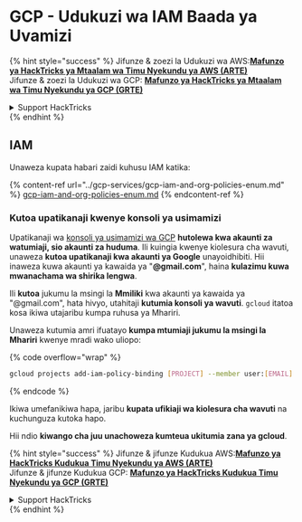 # GCP - Udukuzi wa IAM Baada ya Uvamizi

{% hint style="success" %}
Jifunze & zoezi la Udukuzi wa AWS:<img src="/.gitbook/assets/image.png" alt="" data-size="line">[**Mafunzo ya HackTricks ya Mtaalam wa Timu Nyekundu ya AWS (ARTE)**](https://training.hacktricks.xyz/courses/arte)<img src="/.gitbook/assets/image.png" alt="" data-size="line">\
Jifunze & zoezi la Udukuzi wa GCP: <img src="/.gitbook/assets/image (2).png" alt="" data-size="line">[**Mafunzo ya HackTricks ya Mtaalam wa Timu Nyekundu ya GCP (GRTE)**<img src="/.gitbook/assets/image (2).png" alt="" data-size="line">](https://training.hacktricks.xyz/courses/grte)

<details>

<summary>Support HackTricks</summary>

* Angalia [**mpango wa michango**](https://github.com/sponsors/carlospolop)!
* **Jiunge na** 💬 [**Kikundi cha Discord**](https://discord.gg/hRep4RUj7f) au kikundi cha [**telegram**](https://t.me/peass) au **tufuate** kwenye **Twitter** 🐦 [**@hacktricks\_live**](https://twitter.com/hacktricks\_live)**.**
* **Shiriki mbinu za udukuzi kwa kuwasilisha PRs kwa** [**HackTricks**](https://github.com/carlospolop/hacktricks) na [**HackTricks Cloud**](https://github.com/carlospolop/hacktricks-cloud) github repos.

</details>
{% endhint %}

## IAM <a href="#service-account-impersonation" id="service-account-impersonation"></a>

Unaweza kupata habari zaidi kuhusu IAM katika:

{% content-ref url="../gcp-services/gcp-iam-and-org-policies-enum.md" %}
[gcp-iam-and-org-policies-enum.md](../gcp-services/gcp-iam-and-org-policies-enum.md)
{% endcontent-ref %}

### Kutoa upatikanaji kwenye konsoli ya usimamizi <a href="#granting-access-to-management-console" id="granting-access-to-management-console"></a>

Upatikanaji wa [konsoli ya usimamizi wa GCP](https://console.cloud.google.com) **hutolewa kwa akaunti za watumiaji, sio akaunti za huduma**. Ili kuingia kwenye kiolesura cha wavuti, unaweza **kutoa upatikanaji kwa akaunti ya Google** unayoidhibiti. Hii inaweza kuwa akaunti ya kawaida ya "**@gmail.com**", haina **kulazimu kuwa mwanachama wa shirika lengwa**.

Ili **kutoa** jukumu la msingi la **Mmiliki** kwa akaunti ya kawaida ya "@gmail.com", hata hivyo, utahitaji **kutumia konsoli ya wavuti**. `gcloud` itatoa kosa ikiwa utajaribu kumpa ruhusa ya Mhariri.

Unaweza kutumia amri ifuatayo **kumpa mtumiaji jukumu la msingi la Mhariri** kwenye mradi wako uliopo:

{% code overflow="wrap" %}
```bash
gcloud projects add-iam-policy-binding [PROJECT] --member user:[EMAIL] --role roles/editor
```
{% endcode %}

Ikiwa umefanikiwa hapa, jaribu **kupata ufikiaji wa kiolesura cha wavuti** na kuchunguza kutoka hapo.

Hii ndio **kiwango cha juu unachoweza kumteua ukitumia zana ya gcloud**.

{% hint style="success" %}
Jifunze & jifunze Kudukua AWS:<img src="/.gitbook/assets/image.png" alt="" data-size="line">[**Mafunzo ya HackTricks Kudukua Timu Nyekundu ya AWS (ARTE)**](https://training.hacktricks.xyz/courses/arte)<img src="/.gitbook/assets/image.png" alt="" data-size="line">\
Jifunze & jifunze Kudukua GCP: <img src="/.gitbook/assets/image (2).png" alt="" data-size="line">[**Mafunzo ya HackTricks Kudukua Timu Nyekundu ya GCP (GRTE)**<img src="/.gitbook/assets/image (2).png" alt="" data-size="line">](https://training.hacktricks.xyz/courses/grte)

<details>

<summary>Support HackTricks</summary>

* Angalia [**mpango wa michango**](https://github.com/sponsors/carlospolop)!
* **Jiunge na** 💬 [**Kikundi cha Discord**](https://discord.gg/hRep4RUj7f) au kikundi cha [**telegram**](https://t.me/peass) au **tufuate** kwenye **Twitter** 🐦 [**@hacktricks\_live**](https://twitter.com/hacktricks\_live)**.**
* **Shiriki mbinu za kudukua kwa kuwasilisha PRs kwa** [**HackTricks**](https://github.com/carlospolop/hacktricks) na [**HackTricks Cloud**](https://github.com/carlospolop/hacktricks-cloud) github repos.

</details>
{% endhint %}
